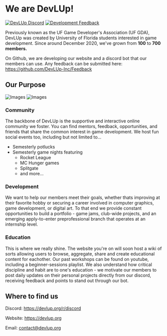 # We are DevLUp!

[![DevLUp Discord](https://img.shields.io/discord/521957275204845578?color=7289dA&label=DevLUp%20UF%20Discord&logo=discord&logoColor=white)](https://devlup.org/r/discord)
[![Development Feedback](https://img.shields.io/badge/Development-Feedback-informational?style=flat&logo=github&logoColor=white&color=3cad0f)](https://github.com/DevLUp-Inc/Feedback)

Previously known as the UF Game Developer's Association (UF GDA), DevLUp was created by University of Florida students interested in game development. Since around December 2020, we've grown from **100** to **700 members.**

On Github, we are developing our website and a discord bot that our members can use. Any feedback can be submitted here: https://github.com/DevLUp-Inc/Feedback

## Our Purpose
![Images](https://media.discordapp.net/attachments/922216869312729088/1005218402710863993/unknown.png?width=533&height=400)
![Images](https://user-images.githubusercontent.com/42710136/189031492-a83da07d-fa9d-44f7-a0ce-0580abab5edc.png)

### Community

The backbone of DevLUp is the supportive and interactive online community we foster. You can find mentors, feedback, opportunities, and friends that share the common interest in game development. We host fun social events too, including but not limited to...
* Semesterly potlucks
* Semesterly game nights featuring
  * Rocket League
  * MC Hunger games
  * Splitgate
  * and more... 

### Development

We want to help our members meet their goals, whether thats improving at their favorite hobby or securing a career involved in computer graphics, game development, or digital art. To that end we provide constant opportunities to build a portfolio - game jams, club-wide projects, and an emerging apply-to-enter preprofessional branch that operates at an internship level.

### Education
This is where we really shine. The website you're on will soon host a wiki of sorts allowing users to browse, aggregate, share and create educational content for eachother. Our past workshops can be found on youtube, including a beginner-sessions playlist. We also understand how critical discipline and habit are to one's education - we motivate our members to post daily updates on their personal projects directly from our discord, receiving feedback and points to stand out through our bot. 

[//]: ## (Behind The Scenes, information on the org's story as well as just putting the credits section here.)

## Where to find us

Discord: https://devlup.org/r/discord

Website: https://devlup.org

Email: contact@devlup.org
